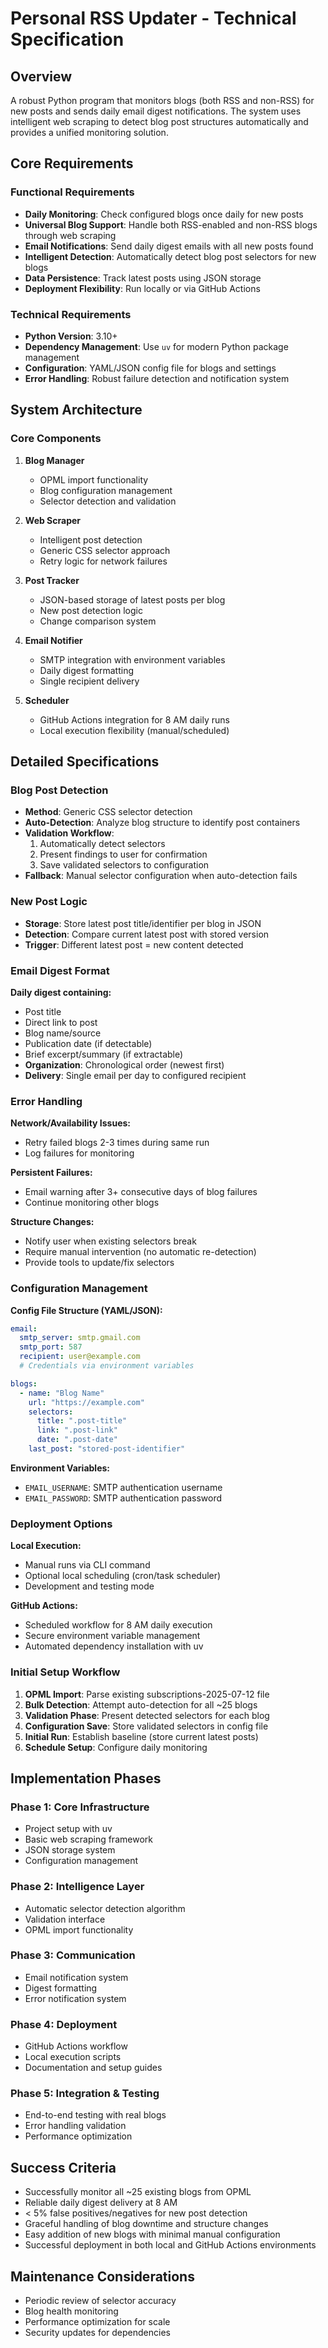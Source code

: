# Personal RSS Updater - Technical Specification

## Overview
A robust Python program that monitors blogs (both RSS and non-RSS) for new posts and sends daily email digest notifications. The system uses intelligent web scraping to detect blog post structures automatically and provides a unified monitoring solution.

## Core Requirements

### Functional Requirements
- **Daily Monitoring**: Check configured blogs once daily for new posts
- **Universal Blog Support**: Handle both RSS-enabled and non-RSS blogs through web scraping
- **Email Notifications**: Send daily digest emails with all new posts found
- **Intelligent Detection**: Automatically detect blog post selectors for new blogs
- **Data Persistence**: Track latest posts using JSON storage
- **Deployment Flexibility**: Run locally or via GitHub Actions

### Technical Requirements
- **Python Version**: 3.10+
- **Dependency Management**: Use `uv` for modern Python package management
- **Configuration**: YAML/JSON config file for blogs and settings
- **Error Handling**: Robust failure detection and notification system

## System Architecture

### Core Components

1. **Blog Manager**
   - OPML import functionality
   - Blog configuration management
   - Selector detection and validation

2. **Web Scraper**
   - Intelligent post detection
   - Generic CSS selector approach
   - Retry logic for network failures

3. **Post Tracker**
   - JSON-based storage of latest posts per blog
   - New post detection logic
   - Change comparison system

4. **Email Notifier**
   - SMTP integration with environment variables
   - Daily digest formatting
   - Single recipient delivery

5. **Scheduler**
   - GitHub Actions integration for 8 AM daily runs
   - Local execution flexibility (manual/scheduled)

## Detailed Specifications

### Blog Post Detection
- **Method**: Generic CSS selector detection
- **Auto-Detection**: Analyze blog structure to identify post containers
- **Validation Workflow**:
  1. Automatically detect selectors
  2. Present findings to user for confirmation
  3. Save validated selectors to configuration
- **Fallback**: Manual selector configuration when auto-detection fails

### New Post Logic
- **Storage**: Store latest post title/identifier per blog in JSON
- **Detection**: Compare current latest post with stored version
- **Trigger**: Different latest post = new content detected

### Email Digest Format
**Daily digest containing:**
- Post title
- Direct link to post
- Blog name/source
- Publication date (if detectable)
- Brief excerpt/summary (if extractable)
- **Organization**: Chronological order (newest first)
- **Delivery**: Single email per day to configured recipient

### Error Handling

**Network/Availability Issues:**
- Retry failed blogs 2-3 times during same run
- Log failures for monitoring

**Persistent Failures:**
- Email warning after 3+ consecutive days of blog failures
- Continue monitoring other blogs

**Structure Changes:**
- Notify user when existing selectors break
- Require manual intervention (no automatic re-detection)
- Provide tools to update/fix selectors

### Configuration Management

**Config File Structure (YAML/JSON):**
```yaml
email:
  smtp_server: smtp.gmail.com
  smtp_port: 587
  recipient: user@example.com
  # Credentials via environment variables

blogs:
  - name: "Blog Name"
    url: "https://example.com"
    selectors:
      title: ".post-title"
      link: ".post-link"
      date: ".post-date"
    last_post: "stored-post-identifier"
```

**Environment Variables:**
- `EMAIL_USERNAME`: SMTP authentication username
- `EMAIL_PASSWORD`: SMTP authentication password

### Deployment Options

**Local Execution:**
- Manual runs via CLI command
- Optional local scheduling (cron/task scheduler)
- Development and testing mode

**GitHub Actions:**
- Scheduled workflow for 8 AM daily execution
- Secure environment variable management
- Automated dependency installation with uv

### Initial Setup Workflow

1. **OPML Import**: Parse existing subscriptions-2025-07-12 file
2. **Bulk Detection**: Attempt auto-detection for all ~25 blogs
3. **Validation Phase**: Present detected selectors for each blog
4. **Configuration Save**: Store validated selectors in config file
5. **Initial Run**: Establish baseline (store current latest posts)
6. **Schedule Setup**: Configure daily monitoring

## Implementation Phases

### Phase 1: Core Infrastructure
- Project setup with uv
- Basic web scraping framework
- JSON storage system
- Configuration management

### Phase 2: Intelligence Layer
- Automatic selector detection algorithm
- Validation interface
- OPML import functionality

### Phase 3: Communication
- Email notification system
- Digest formatting
- Error notification system

### Phase 4: Deployment
- GitHub Actions workflow
- Local execution scripts
- Documentation and setup guides

### Phase 5: Integration & Testing
- End-to-end testing with real blogs
- Error handling validation
- Performance optimization

## Success Criteria
- Successfully monitor all ~25 existing blogs from OPML
- Reliable daily digest delivery at 8 AM
- < 5% false positives/negatives for new post detection
- Graceful handling of blog downtime and structure changes
- Easy addition of new blogs with minimal manual configuration
- Successful deployment in both local and GitHub Actions environments

## Maintenance Considerations
- Periodic review of selector accuracy
- Blog health monitoring
- Performance optimization for scale
- Security updates for dependencies
